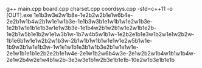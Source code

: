 g++ main.cpp board.cpp charset.cpp coordsys.cpp -std=c++11 -o [OUT].exe
1e1b3w3e2w1b8e-1e2b2w2b1e1w6b4e-2e2b1w1b4w2b1w1e1w1b3e-1e1b3w3b1e1w1b1w1e2w1b3e-1e2b1w1e1b1e1b3w1e1w3b3e-1e1b4w2b1w2b1w1e2w1b1e2b-1e2b1w5b1e1b2w1e1w3b1w-1b7w4b5w1b1w-1e2b2e1b1e3w1b2w1e1w2b2w-1b1e6b1w1e1w2b2w1b3w-2b1w1b1w1b1w1e1w1e2w5b1w1e-1b9w3b1w1e1b3w-1w1e1w1b1e3b1w1b3e2b1w1e1w1e-2e1w1b1e1b1e2b2e2b1e1w4e-2e1w1b2w6b4w3e-2e1w2b2w1b4w1b1w1b4w-2e1w2b4w2e1w4b1w2b-3e3w3e1b1w2b3e1b1e1b-10e2w1b3e1b1e1b
